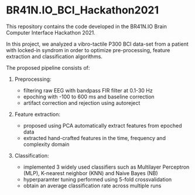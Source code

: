 # BR41N.IO_BCI_Hackathon2021

This repository contains the code developed in the BR41N.IO Brain Computer Interface Hackathon 2021.

In this project, we analyzed a vibro-tactile P300 BCI data-set from a patient with locked-in syndrom in order to optimize pre-processing, feature extraction and classification algorithms.

The proposed pipeline consists of:

1. Preprocessing:
    * filtering raw EEG with bandpass FIR filter at 0.1-30 Hz
    * epoching with -100 to 600 ms and baseline correction
    * artifact correction and rejection using autoreject
    
2. Feature extraction:
    * proposed using PCA automatically extract features from epoched data 
    * extracted hand-crafted features in the time, frequency and complexity domain
    
3. Classification:
    * implemented 3 widely used classifiers such as Multilayer Perceptron (MLP), K-nearest neighbor (KNN) and Naive Bayes (NB)
    * hyperparamter tuning performed using 5-fold crossvalidation
    * obtain an average classification rate across multiple runs